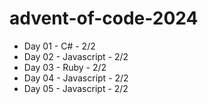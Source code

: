 # advent-of-code-2024

  - Day 01 - C# - 2/2
  - Day 02 - Javascript - 2/2
  - Day 03 - Ruby - 2/2
  - Day 04 - Javascript - 2/2
  - Day 05 - Javascript - 2/2
